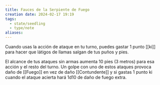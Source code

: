 ```yaml
---
title: Fauces de la Serpiente de Fuego
creation date: 2024-02-17 19:19
tags:
  - state/seedling
  - type/note
aliases:
---
```

Cuando usas la acción de ataque en tu turno, puedes gastar 1 punto [[ki]] para hacer que látigos de llamas salgan de tus puños y pies. 

El alcance de tus ataques sin armas aumenta 10 pies (3 metros) para esa acción y el resto del turno. Un golpe con uno de estos ataques provoca daño de [[Fuego]] en vez de daño [[Contundente]] y si gastas 1 punto ki cuando el ataque acierta hará 1d10 de daño de fuego extra.


